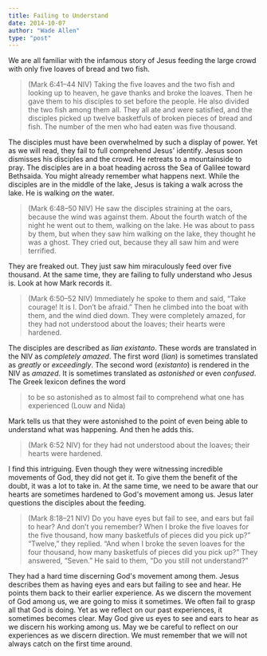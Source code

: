 ```yaml
---
title: Failing to Understand
date: 2014-10-07
author: "Wade Allen"
type: "post"
---
```

 
We are all familiar with the infamous story of Jesus feeding the large crowd with only five loaves of bread and two fish. 

>(Mark 6:41–44 NIV) Taking the five loaves and the two fish and looking up to heaven, he gave thanks and broke the loaves. Then he gave them to his disciples to set before the people. He also divided the two fish among them all. They all ate and were satisfied, and the disciples picked up twelve basketfuls of broken pieces of bread and fish. The number of the men who had eaten was five thousand. 

The disciples must have been overwhelmed by such a display of power. Yet as we will read, they fail to full comprehend Jesus' identify. Jesus soon dismisses his disciples and the crowd. He retreats to a mountainside to pray. The disciples are in a boat heading across the Sea of Galilee toward Bethsaida. You might already remember what happens next. While the disciples are in the middle of the lake, Jesus is taking a walk across the lake. He is walking *on* the water.

>(Mark 6:48–50 NIV) He saw the disciples straining at the oars, because the wind was against them. About the fourth watch of the night he went out to them, walking on the lake. He was about to pass by them, but when they saw him walking on the lake, they thought he was a ghost. They cried out, because they all saw him and were terrified. 

They are freaked out. They just saw him miraculously feed over five thousand. At the same time, they are failing to fully understand who Jesus is. Look at how Mark records it.

>(Mark 6:50–52 NIV) Immediately he spoke to them and said, “Take courage! It is I. Don’t be afraid.” Then he climbed into the boat with them, and the wind died down. They were completely amazed, for they had not understood about the loaves; their hearts were hardened. 

The disciples are described as *lian existanto*. These words are translated in the NIV as *completely amazed*. The first word (*lian*) is sometimes translated as *greatly* or *exceedingly*. The second word (*existanto*) is rendered in the NIV as *amazed*. It is sometimes translated as *astonished* or even *confused*. The Greek lexicon defines the word

>to be so astonished as to almost fail to comprehend what one has experienced (Louw and Nida)

Mark tells us that they were astonished to the point of even being able to understand what was happening. And then he adds this.

>(Mark 6:52 NIV) for they had not understood about the loaves; their hearts were hardened.

I find this intriguing. Even though they were witnessing incredible movements of God, they did not get it. To give them the benefit of the doubt, it was a lot to take in. At the same time, we need to be aware that our hearts are sometimes hardened to God's movement among us. Jesus later questions the disciples about the feeding.

>(Mark 8:18–21 NIV) Do you have eyes but fail to see, and ears but fail to hear? And don’t you remember? When I broke the five loaves for the five thousand, how many basketfuls of pieces did you pick up?” “Twelve,” they replied. “And when I broke the seven loaves for the four thousand, how many basketfuls of pieces did you pick up?” They answered, “Seven.” He said to them, “Do you still not understand?” 

They had a hard time discerning God's movement among them. Jesus describes them as having eyes and ears but failing to see and hear. He points them back to their earlier experience. As we discern the movement of God among us, we are going to miss it sometimes. We often fail to grasp all that God is doing. Yet as we reflect on our past experiences, it sometimes becomes clear. May God give us eyes to see and ears to hear as we discern his working among us. May we be careful to reflect on our experiences as we discern direction. We must remember that we will not always catch on the first time around.
